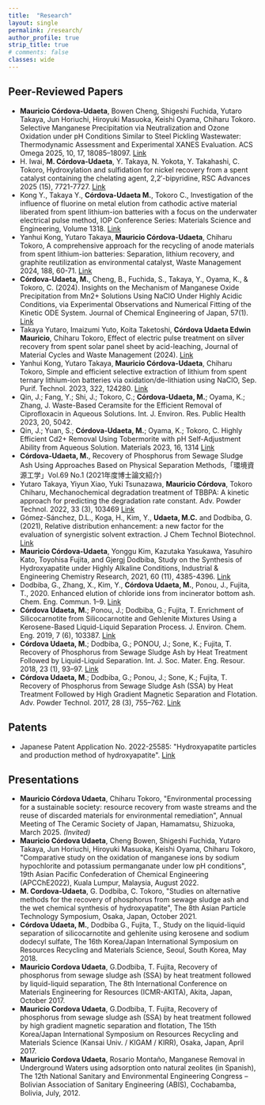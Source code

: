 ```yaml
---
title:  "Research"
layout: single
permalink: /research/
author_profile: true
strip_title: true
# comments: false
classes: wide
---
```

## Peer-Reviewed Papers
- **Mauricio Córdova-Udaeta**, Bowen Cheng, Shigeshi Fuchida, Yutaro Takaya, Jun Horiuchi, Hiroyuki Masuoka, Keishi Oyama, Chiharu Tokoro. Selective Manganese Precipitation via Neutralization and Ozone Oxidation under pH Conditions Similar to Steel Pickling Wastewater: Thermodynamic Assessment and Experimental XANES Evaluation. ACS Omega 2025, 10, 17, 18085–18097. [Link](https://pubs.acs.org/doi/10.1021/acsomega.5c01588)
- H. Iwai, **M. Córdova-Udaeta**, Y. Takaya, N. Yokota, Y. Takahashi, C. Tokoro, Hydroxylation and sulfidation for nickel recovery from a spent catalyst containing the chelating agent, 2,2′-bipyridine, RSC Advances 2025 (15), 7721-7727. [Link](https://doi.org/10.1039/D5RA00470E)
- Kong Y., Takaya Y., **Córdova-Udaeta M.**, Tokoro C., Investigation of the influence of fluorine on metal elution from cathodic active material liberated from spent lithium-ion batteries with a focus on the underwater electrical pulse method, IOP Conference Series: Materials Science and Engineering, Volume 1318. [Link](https://iopscience.iop.org/article/10.1088/1757-899X/1318/1/012050)
- Yanhui Kong, Yutaro Takaya, **Mauricio Córdova-Udaeta**, Chiharu Tokoro, A comprehensive approach for the recycling of anode materials from spent lithium-ion batteries: Separation, lithium recovery, and graphite reutilization as environmental catalyst, Waste Management 2024, 188, 60-71. [Link](https://doi.org/10.1016/j.wasman.2024.07.033)
- **Córdova-Udaeta, M.**, Cheng, B., Fuchida, S., Takaya, Y., Oyama, K., & Tokoro, C. (2024). Insights on the Mechanism of Manganese Oxide Precipitation from Mn2+ Solutions Using NaClO Under Highly Acidic Conditions, via Experimental Observations and Numerical Fitting of the Kinetic ODE System. Journal of Chemical Engineering of Japan, 57(1). [Link](https://doi.org/10.1080/00219592.2024.2366409)
- Takaya Yutaro, Imaizumi Yuto, Koita Taketoshi, **Córdova Udaeta Edwin Mauricio**, Chiharu Tokoro, Effect of electric pulse treatment on silver recovery from spent solar panel sheet by acid-leaching, Journal of Material Cycles and Waste Management (2024). [Link](https://doi.org/10.1007/s10163-024-01951-5)
- Yanhui Kong, Yutaro Takaya, **Mauricio Córdova-Udaeta**, Chiharu Tokoro, Simple and efficient selective extraction of lithium from spent ternary lithium-ion batteries via oxidation/de-lithiation using NaClO, Sep. Purif. Technol. 2023, 322, 124280. [Link](https://doi.org/10.1016/j.seppur.2023.124280)
- Qin, J.; Fang, Y.; Shi, J.; Tokoro, C.; **Córdova-Udaeta, M.**; Oyama, K.; Zhang, J. Waste-Based Ceramsite for the Efficient Removal of Ciprofloxacin in Aqueous Solutions. Int. J. Environ. Res. Public Health 2023, 20, 5042.
- Qin, J.; Yuan, S.; **Córdova-Udaeta, M.**; Oyama, K.; Tokoro, C. Highly Efficient Cd2+ Removal Using Tobermorite with pH Self-Adjustment Ability from Aqueous Solution. Materials 2023, 16, 1314 [Link](https://doi.org/10.3390/ma16031314) 
- **Córdova-Udaeta, M.**, Recovery of Phosphorus from Sewage Sludge Ash Using Approaches Based on Physical Separation Methods,「環境資源工学」Vol.69 No.1 (2021年度博士論文紹介)
- Yutaro Takaya, Yiyun Xiao, Yuki Tsunazawa, **Mauricio Córdova**, Tokoro Chiharu, Mechanochemical degradation treatment of TBBPA: A kinetic approach for predicting the degradation rate constant. Adv. Powder Technol. 2022, 33 (3), 103469 [Link](https://doi.org/10.1016/j.apt.2022.103469)
- Gómez-Sánchez, D.L., Koga, H., Kim, Y., **Udaeta, M.C.** and Dodbiba, G. (2021), Relative distribution enhancement: a new factor for the evaluation of synergistic solvent extraction. J Chem Technol Biotechnol. [Link](https://doi.org/10.1002/jctb.6831)
- **Mauricio Córdova-Udaeta**, Yonggu Kim, Kazutaka Yasukawa, Yasuhiro Kato, Toyohisa Fujita, and Gjergj Dodbiba, Study on the Synthesis of Hydroxyapatite under Highly Alkaline Conditions, Industrial & Engineering Chemistry Research, 2021, 60 (11), 4385-4396. [Link](https://doi.org/10.1021/acs.iecr.0c05969)
- Dodbiba, G., Zhang, X., Kim, Y., **Córdova Udaeta, M.**, Ponou, J., Fujita, T., 2020. Enhanced elution of chloride ions from incinerator bottom ash. Chem. Eng. Commun. 1–9. [Link](https://doi.org/10.1080/00986445.2020.1811698)
- **Córdova Udaeta, M.**; Ponou, J.; Dodbiba, G.; Fujita, T. Enrichment of Silicocarnotite from Silicocarnotite
and Gehlenite Mixtures Using a Kerosene-Based Liquid-Liquid Separation Process. J. Environ. Chem. Eng.
2019, 7 (6), 103387. [Link](https://doi.org/10.1016/j.jece.2019.103387)
- **Córdova Udaeta, M.**; Dodbiba, G.; PONOU, J.; Sone, K.; Fujita, T. Recovery of Phosphorus from Sewage
Sludge Ash by Heat Treatment Followed by Liquid-Liquid Separation. Int. J. Soc. Mater. Eng. Resour.
2018, 23 (1), 93–97. [Link](https://doi.org/10.5188/ijsmer.23.93)
- **Córdova Udaeta, M.**; Dodbiba, G.; Ponou, J.; Sone, K.; Fujita, T. Recovery of Phosphorus from Sewage
Sludge Ash (SSA) by Heat Treatment Followed by High Gradient Magnetic Separation and Flotation. Adv.
Powder Technol. 2017, 28 (3), 755–762. [Link](https://doi.org/10.1016/j.apt.2016.11.023)

## Patents
- Japanese Patent Application No. 2022-25585: "Hydroxyapatite particles and production method of hydroxyapatite". [Link](https://www.j-platpat.inpit.go.jp/c1800/PU/JP-2022-025585/692ED4E05215C781CD17D9D50D65242134FAD68B06E7C52D5AE1156F3C0362D9/11/ja)

## Presentations
- **Mauricio Córdova Udaeta**, Chiharu Tokoro, "Environmental processing for a sustainable society: resource recovery from waste streams and the reuse of discarded materials for environmental remediation", Annual Meeting of The Ceramic Society of Japan, Hamamatsu, Shizuoka, March 2025. *(Invited)*
- **Mauricio Córdova Udaeta**, Cheng Bowen, Shigeshi Fuchida, Yutaro Takaya, Jun Horiuchi, Hiroyuki Masuoka, Keishi Oyama, Chiharu Tokoro, "Comparative study on the oxidation of manganese ions by sodium hypochlorite and potassium permanganate under low pH conditions", 19th Asian Pacific Confederation of Chemical Engineering (APCChE2022), Kuala Lumpur, Malaysia, August 2022.
- **M. Cordova-Udaeta**, G. Dodbiba, C. Tokoro, "Studies on alternative methods for the recovery of phosphorus from sewage sludge ash and the wet chemical synthesis of hydroxyapatite", The 8th Asian Particle Technology Symposium, Osaka, Japan, October 2021.
- **Córdova Udaeta, M.**, Dodbiba G., Fujita, T., Study on the liquid-liquid separation of silicocarnotite and gehlenite using kerosene and sodium dodecyl sulfate, The 16th Korea/Japan International Symposium on Resources Recycling and Materials Science, Seoul, South Korea, May 2018. 
- **Mauricio Cordova Udaeta**, G.Dodbiba, T. Fujita, Recovery of phosphorus from sewage sludge ash (SSA) by heat treatment followed by liquid-liquid separation, The 8th International Conference on Materials Engineering for Resources (ICMR-AKITA), Akita, Japan, October 2017. 
- **Mauricio Cordova Udaeta**, G.Dodbiba, T. Fujita, Recovery of phosphorus from sewage sludge ash (SSA) by heat treatment followed by high gradient magnetic separation and flotation, The 15th Korea/Japan International Symposium on Resources Recycling and Materials Science (Kansai Univ. / KIGAM / KIRR), Osaka, Japan, April 2017. 
- **Mauricio Cordova Udaeta**, Rosario Montaño, Manganese Removal in Underground Waters using adsorption onto natural zeolites (in Spanish), The 12th National Sanitary and Environmental Engineering Congress – Bolivian Association of Sanitary Engineering (ABIS), Cochabamba, Bolivia, July, 2012.

